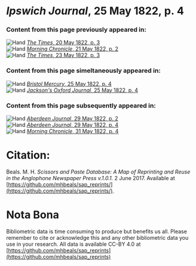 # *Ipswich Journal*, 25 May 1822, p. 4  
  
### Content from this page previously appeared in:  
![Hand](http://scissorsandpaste.net/wp-content/uploads/2017/06/smallhandpointer.png) [*The Times*, 20 May 1822, p. 3](https://mhbeals.github.io/sap_html/The-Times/The-Times-20-May-1822-p-3)  
![Hand](http://scissorsandpaste.net/wp-content/uploads/2017/06/smallhandpointer.png) [*Morning Chronicle*, 21 May 1822, p. 2](https://mhbeals.github.io/sap_html/Morning-Chronicle/Morning-Chronicle-21-May-1822-p-2)  
![Hand](http://scissorsandpaste.net/wp-content/uploads/2017/06/smallhandpointer.png) [*The Times*, 23 May 1822, p. 3](https://mhbeals.github.io/sap_html/The-Times/The-Times-23-May-1822-p-3)  
  
### Content from this page simeltaneously appeared in:  
![Hand](http://scissorsandpaste.net/wp-content/uploads/2017/06/smallhandpointer.png) [*Bristol Mercury*, 25 May 1822, p. 4](https://mhbeals.github.io/sap_html/Bristol-Mercury/Bristol-Mercury-25-May-1822-p-4)  
![Hand](http://scissorsandpaste.net/wp-content/uploads/2017/06/smallhandpointer.png) [*Jackson's Oxford Journal*, 25 May 1822, p. 4](https://mhbeals.github.io/sap_html/Jackson's-Oxford-Journal/Jackson's-Oxford-Journal-25-May-1822-p-4)  
  
### Content from this page subsequently appeared in:  
![Hand](http://scissorsandpaste.net/wp-content/uploads/2017/06/smallhandpointer.png) [*Aberdeen Journal*, 29 May 1822, p. 2](https://mhbeals.github.io/sap_html/Aberdeen-Journal/Aberdeen-Journal-29-May-1822-p-2)  
![Hand](http://scissorsandpaste.net/wp-content/uploads/2017/06/smallhandpointer.png) [*Aberdeen Journal*, 29 May 1822, p. 4](https://mhbeals.github.io/sap_html/Aberdeen-Journal/Aberdeen-Journal-29-May-1822-p-4)  
![Hand](http://scissorsandpaste.net/wp-content/uploads/2017/06/smallhandpointer.png) [*Morning Chronicle*, 31 May 1822, p. 4](https://mhbeals.github.io/sap_html/Morning-Chronicle/Morning-Chronicle-31-May-1822-p-4)  


# Citation: 

Beals. M. H. *Scissors and Paste Database: A Map of Reprinting and Reuse in the Anglophone Newspaper Press v.1.0.1.* 2 June 2017. Available at [https://github.com/mhbeals/sap_reprints/](https://github.com/mhbeals/sap_reprints/). 

# Nota Bona

Bibliometric data is time consuming to produce but benefits us all. Please remember to cite or acknowledge this and any other bibliometric data you use in your research. All data is available CC-BY 4.0 at [https://github.com/mhbeals/sap_reprints](https://github.com/mhbeals/sap_reprints)